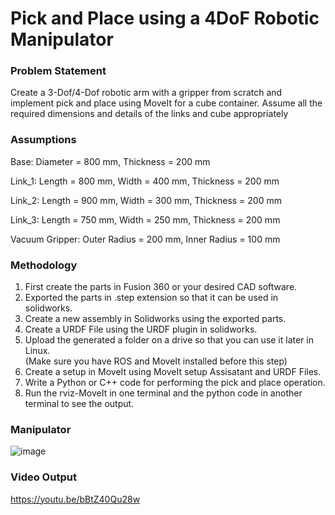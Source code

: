 # Pick and Place using a 4DoF Robotic Manipulator
 

### Problem Statement
Create a 3-Dof/4-Dof robotic arm with a gripper from scratch and implement pick and place using MoveIt for a cube container. Assume all the required dimensions and details of the links and cube appropriately

### Assumptions 
Base: 
Diameter = 800 mm,
Thickness = 200 mm

Link_1:
Length = 800 mm, 
Width = 400 mm,
Thickness = 200 mm

Link_2:
Length = 900 mm, 
Width = 300 mm,
Thickness = 200 mm

Link_3:
Length = 750 mm, 
Width = 250 mm,
Thickness = 200 mm

Vacuum Gripper:
Outer Radius = 200 mm,
Inner Radius = 100 mm

### Methodology 

1. First create the parts in Fusion 360 or your desired CAD software. <br>
2. Exported the parts in .step extension so that it can be used in solidworks. <br>
3. Create a new assembly in Solidworks using the exported parts. <br>
4. Create a URDF File using the URDF plugin in solidworks. <br>
5. Upload the generated a folder on a drive so that you can use it later in Linux. <br>
 (Make sure you have ROS and MoveIt installed before this step) <br>
5. Create a setup in MoveIt using MoveIt setup Assisatant and URDF Files.<br>
6. Write a Python or C++ code for performing the pick and place operation. <br>
7. Run the rviz-MoveIt in one terminal and the python code in another terminal to see the output. <br>

### Manipulator  

![image](https://user-images.githubusercontent.com/78917282/118496328-a7266280-b741-11eb-9ed5-3050d23e9dde.png)


### Video Output

https://youtu.be/bBtZ40Qu28w
